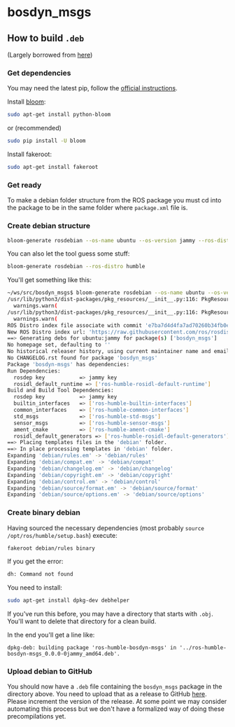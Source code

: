 # bosdyn_msgs

## How to build `.deb`

(Largely borrowed from [here](https://gist.github.com/awesomebytes/196eab972a94dd8fcdd69adfe3bd1152))

### Get dependencies
You may need the latest pip, follow the [official instructions](https://pip.pypa.io/en/stable/installing/).

Install [bloom](http://ros-infrastructure.github.io/bloom/):

```bash
sudo apt-get install python-bloom
```

or (recommended)

```bash
sudo pip install -U bloom
```

Install fakeroot:

```bash
sudo apt-get install fakeroot
```

### Get ready

To make a debian folder structure from the ROS package you must cd into
the package to be in the same folder where `package.xml` file is.

### Create debian structure

```bash
bloom-generate rosdebian --os-name ubuntu --os-version jammy --ros-distro humble
```

You can also let the tool guess some stuff:
```bash
bloom-generate rosdebian --ros-distro humble
```

You'll get something like this:

```bash
~/ws/src/bosdyn_msgs$ bloom-generate rosdebian --os-name ubuntu --os-version jammy --ros-distro humble
/usr/lib/python3/dist-packages/pkg_resources/__init__.py:116: PkgResourcesDeprecationWarning:  is an invalid version and will not be supported in a future release
  warnings.warn(
/usr/lib/python3/dist-packages/pkg_resources/__init__.py:116: PkgResourcesDeprecationWarning:  is an invalid version and will not be supported in a future release
  warnings.warn(
ROS Distro index file associate with commit 'e7ba7d4d4fa7ad70260b34fb0e03f4b96e6f62bb'
New ROS Distro index url: 'https://raw.githubusercontent.com/ros/rosdistro/e7ba7d4d4fa7ad70260b34fb0e03f4b96e6f62bb/index-v4.yaml'
==> Generating debs for ubuntu:jammy for package(s) ['bosdyn_msgs']
No homepage set, defaulting to ''
No historical releaser history, using current maintainer name and email for each versioned changelog entry.
No CHANGELOG.rst found for package 'bosdyn_msgs'
Package 'bosdyn-msgs' has dependencies:
Run Dependencies:
  rosdep key           => jammy key
  rosidl_default_runtime => ['ros-humble-rosidl-default-runtime']
Build and Build Tool Dependencies:
  rosdep key           => jammy key
  builtin_interfaces   => ['ros-humble-builtin-interfaces']
  common_interfaces    => ['ros-humble-common-interfaces']
  std_msgs             => ['ros-humble-std-msgs']
  sensor_msgs          => ['ros-humble-sensor-msgs']
  ament_cmake          => ['ros-humble-ament-cmake']
  rosidl_default_generators => ['ros-humble-rosidl-default-generators']
==> Placing templates files in the 'debian' folder.
==> In place processing templates in 'debian' folder.
Expanding 'debian/rules.em' -> 'debian/rules'
Expanding 'debian/compat.em' -> 'debian/compat'
Expanding 'debian/changelog.em' -> 'debian/changelog'
Expanding 'debian/copyright.em' -> 'debian/copyright'
Expanding 'debian/control.em' -> 'debian/control'
Expanding 'debian/source/format.em' -> 'debian/source/format'
Expanding 'debian/source/options.em' -> 'debian/source/options'

```

### Create binary debian

Having sourced the necessary dependencies (most probably `source /opt/ros/humble/setup.bash`) execute:

```bash
fakeroot debian/rules binary
```

If you get the error:
```bash
dh: Command not found
```
You need to install:
```bash
sudo apt-get install dpkg-dev debhelper
```

If you've run this before, you may have a directory that starts with `.obj`.  You'll want to delete that directory for a clean build.

In the end you'll get a line like:

```
dpkg-deb: building package 'ros-humble-bosdyn-msgs' in '../ros-humble-bosdyn-msgs_0.0.0-0jammy_amd64.deb'.
```

### Upload debian to GitHub

You should now have a `.deb` file containing the `bosdyn_msgs` package in the directory above. You need to upload that as a release to GitHub [here](https://docs.github.com/en/repositories/releasing-projects-on-github/managing-releases-in-a-repository). Please increment the version of the release. At some point we may consider automating this process but we don't have a formalized way of doing these precompilations yet. 